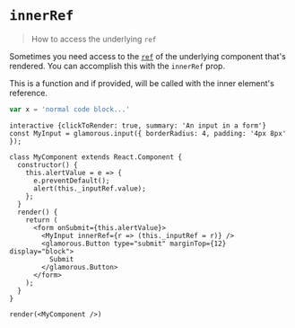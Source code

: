 # `innerRef`

> How to access the underlying `ref`

Sometimes you need access to the
[`ref`](https://facebook.github.io/react/docs/refs-and-the-dom.html)
of the underlying component that's rendered. You can accomplish this with
the `innerRef` prop.

This is a function and if provided, will be called with the inner element's
reference.

```javascript
var x = 'normal code block...'
```

```
interactive {clickToRender: true, summary: 'An input in a form'}
const MyInput = glamorous.input({ borderRadius: 4, padding: '4px 8px' });

class MyComponent extends React.Component {
  constructor() {
    this.alertValue = e => {
      e.preventDefault();
      alert(this._inputRef.value);
    };
  }
  render() {
    return (
      <form onSubmit={this.alertValue}>
        <MyInput innerRef={r => (this._inputRef = r)} />
        <glamorous.Button type="submit" marginTop={12} display="block">
          Submit
        </glamorous.Button>
      </form>
    );
  }
}

render(<MyComponent />)
```
